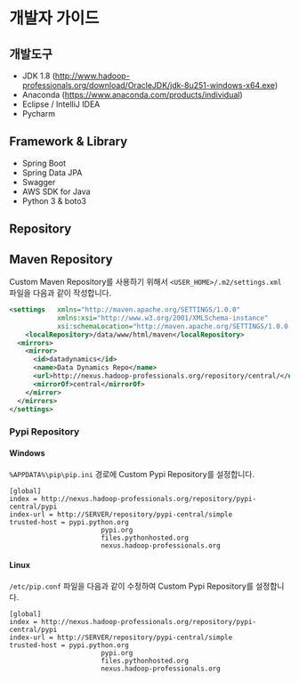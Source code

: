 # 개발자 가이드

## 개발도구

* JDK 1.8 (http://www.hadoop-professionals.org/download/OracleJDK/jdk-8u251-windows-x64.exe)
* Anaconda (https://www.anaconda.com/products/individual)
* Eclipse / IntelliJ IDEA
* Pycharm

## Framework & Library

* Spring Boot
* Spring Data JPA
* Swagger
* AWS SDK for Java
* Python 3 & boto3

## Repository

## Maven Repository

Custom Maven Repository를 사용하기 위해서 `<USER_HOME>/.m2/settings.xml` 파일을 다음과 같이 작성합니다.

```xml
<settings   xmlns="http://maven.apache.org/SETTINGS/1.0.0" 
            xmlns:xsi="http://www.w3.org/2001/XMLSchema-instance" 
            xsi:schemaLocation="http://maven.apache.org/SETTINGS/1.0.0 http://maven.apache.org/xsd/settings-1.0.0.xsd">
    <localRepository>/data/www/html/maven</localRepository>
  <mirrors>
    <mirror>
      <id>datadynamics</id>
      <name>Data Dynamics Repo</name>
      <url>http://nexus.hadoop-professionals.org/repository/central/</url>
      <mirrorOf>central</mirrorOf>
    </mirror>
  </mirrors>
</settings>
```

### Pypi Repository

#### Windows

`%APPDATA%\pip\pip.ini` 경로에 Custom Pypi Repository를 설정합니다.

```
[global]
index = http://nexus.hadoop-professionals.org/repository/pypi-central/pypi
index-url = http://SERVER/repository/pypi-central/simple
trusted-host = pypi.python.org
                       pypi.org
                       files.pythonhosted.org
                       nexus.hadoop-professionals.org
```

#### Linux

`/etc/pip.conf` 파일을 다음과 같이 수정하여 Custom Pypi Repository를 설정합니다.

```
[global]
index = http://nexus.hadoop-professionals.org/repository/pypi-central/pypi
index-url = http://SERVER/repository/pypi-central/simple
trusted-host = pypi.python.org
                       pypi.org
                       files.pythonhosted.org
                       nexus.hadoop-professionals.org
```
